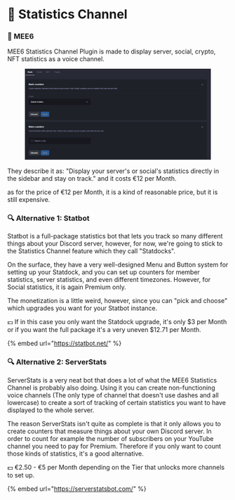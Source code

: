 # 👑 Statistics Channel

### 👑 MEE6

MEE6 Statistics Channel Plugin is made to display server, social, crypto, NFT statistics as a voice channel.

<figure><img src="../../.gitbook/assets/image (2) (1) (1).png" alt=""><figcaption></figcaption></figure>

They describe it as: "Display your server's or social's statistics directly in the sidebar and stay on track." and it costs €12 per Month.

as for the price of €12 per Month, it is a kind of reasonable price, but it is still expensive.

### 🔍 Alternative 1: Statbot

Statbot is a full-package statistics bot that lets you track so many different things about your Discord server, however, for now, we're going to stick to the Statistics Channel feature which they call "Statdocks".

On the surface, they have a very well-designed Menu and Button system for setting up your Statdock, and you can set up counters for member statistics, server statistics, and even different timezones. However, for Social statistics, it is again Premium only.

The monetization is a little weird, however, since you can "pick and choose" which upgrades you want for your Statbot instance.

💵 If in this case you only want the Statdock upgrade, it's only $3 per Month or if you want the full package it's a very uneven $12.71 per Month.

{% embed url="https://statbot.net/" %}

### 🔍 Alternative 2: ServerStats

ServerStats is a very neat bot that does a lot of what the MEE6 Statistics Channel is probably also doing. Using it you can create non-functioning voice channels (The only type of channel that doesn't use dashes and all lowercase) to create a sort of tracking of certain statistics you want to have displayed to the whole server.

The reason ServerStats isn't quite as complete is that it only allows you to create counters that measure things about your own Discord server. In order to count for example the number of subscribers on your YouTube channel you need to pay for Premium. Therefore if you only want to count those kinds of statistics, it's a good alternative.

💵 €2.50 - €5 per Month depending on the Tier that unlocks more channels to set up.

{% embed url="https://serverstatsbot.com/" %}
